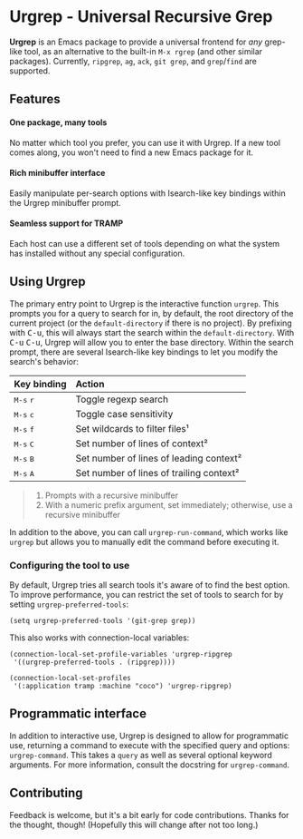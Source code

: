 # Urgrep - Universal Recursive Grep

**Urgrep** is an Emacs package to provide a universal frontend for *any*
grep-like tool, as an alternative to the built-in `M-x rgrep` (and other similar
packages). Currently, `ripgrep`, `ag`, `ack`, `git grep`, and `grep`/`find` are
supported.

## Features

#### One package, many tools

No matter which tool you prefer, you can use it with Urgrep. If a new tool comes
along, you won't need to find a new Emacs package for it.

#### Rich minibuffer interface

Easily manipulate per-search options with Isearch-like key bindings within the
Urgrep minibuffer prompt.

#### Seamless support for TRAMP

Each host can use a different set of tools depending on what the system has
installed without any special configuration.

## Using Urgrep

The primary entry point to Urgrep is the interactive function `urgrep`. This
prompts you for a query to search for in, by default, the root directory of the
current project (or the `default-directory` if there is no project). By
prefixing with <kbd>C-u</kbd>, this will always start the search within the
`default-directory`. With <kbd>C-u</kbd> <kbd>C-u</kbd>, Urgrep will allow you
to enter the base directory. Within the search prompt, there are several
Isearch-like key bindings to let you modify the search's behavior:

| Key binding                 | Action                                   |
|:----------------------------|:-----------------------------------------|
| <kbd>M-s</kbd> <kbd>r</kbd> | Toggle regexp search                     |
| <kbd>M-s</kbd> <kbd>c</kbd> | Toggle case sensitivity                  |
| <kbd>M-s</kbd> <kbd>f</kbd> | Set wildcards to filter files¹           |
| <kbd>M-s</kbd> <kbd>C</kbd> | Set number of lines of context²          |
| <kbd>M-s</kbd> <kbd>B</kbd> | Set number of lines of leading context²  |
| <kbd>M-s</kbd> <kbd>A</kbd> | Set number of lines of trailing context² |

> 1. Prompts with a recursive minibuffer<br>
> 2. With a numeric prefix argument, set immediately; otherwise, use a recursive
>    minibuffer

In addition to the above, you can call `urgrep-run-command`, which works like
`urgrep` but allows you to manually edit the command before executing it.

### Configuring the tool to use

By default, Urgrep tries all search tools it's aware of to find the best option.
To improve performance, you can restrict the set of tools to search for by
setting `urgrep-preferred-tools`:

```elisp
(setq urgrep-preferred-tools '(git-grep grep))
```

This also works with connection-local variables:

```elisp
(connection-local-set-profile-variables 'urgrep-ripgrep
 '((urgrep-preferred-tools . (ripgrep))))

(connection-local-set-profiles
 '(:application tramp :machine "coco") 'urgrep-ripgrep)
```

## Programmatic interface

In addition to interactive use, Urgrep is designed to allow for programmatic
use, returning a command to execute with the specified query and options:
`urgrep-command`. This takes a `query` as well as several optional keyword
arguments. For more information, consult the docstring for `urgrep-command`.

## Contributing

Feedback is welcome, but it's a bit early for code contributions. Thanks for the
thought, though! (Hopefully this will change after not too long.)
